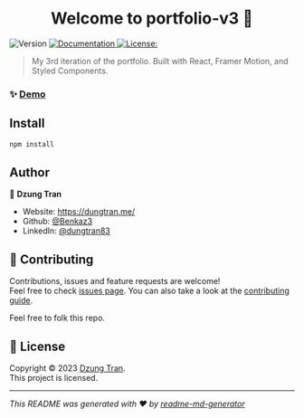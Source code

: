 <h1 align="center">Welcome to portfolio-v3 👋</h1>
<p>
  <img alt="Version" src="https://img.shields.io/badge/version- -blue.svg?cacheSeconds=2592000" />
  <a href=" " target="_blank">
    <img alt="Documentation" src="https://img.shields.io/badge/documentation-yes-brightgreen.svg" />
  </a>
  <a href=" " target="_blank">
    <img alt="License:  " src="https://img.shields.io/badge/License- -yellow.svg" />
  </a>
</p>

> My 3rd iteration of the portfolio. Built with React, Framer Motion, and Styled Components.


### ✨ [Demo](https://dungtran.me/)

## Install

```sh
npm install
```

## Author

👤 **Dzung Tran**

* Website: https://dungtran.me/
* Github: [@Benkaz3](https://github.com/Benkaz3)
* LinkedIn: [@dungtran83](https://linkedin.com/in/dungtran83)

## 🤝 Contributing

Contributions, issues and feature requests are welcome!<br />Feel free to check [issues page]( ). You can also take a look at the [contributing guide]( ).

Feel free to folk this repo. 

## 📝 License

Copyright © 2023 [Dzung Tran](https://github.com/Benkaz3).<br />
This project is [ ]( ) licensed.

***
_This README was generated with ❤️ by [readme-md-generator](https://github.com/kefranabg/readme-md-generator)_
